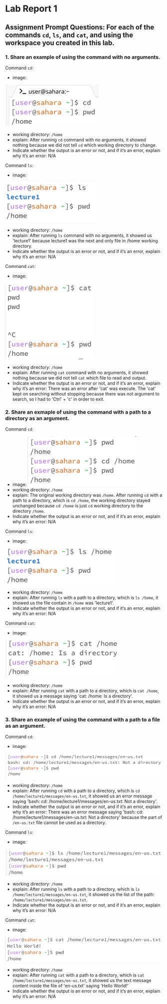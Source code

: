 # Lab Report 1

## Assignment Prompt Questions: For each of the commands `cd`, `ls`, and `cat`, and using the workspace you created in this lab.

### 1. Share an example of using the command with no arguments.

Command `cd`:
- image:

![Image](cd_q1.png)
- working directory: `/home`
- explain: After running `cd` command with no arguments, it showed nothing because we did not tell `cd` which working directory to change.
- Indicate whether the output is an error or not, and if it’s an error, explain why it’s an error: N/A

Command `ls`: 
- image:

![Image](ls_q1.png)
- working directory: `/home`
- explain: After running `ls` command with no arguments, it showed us 'lecture1' because lecture1 was the next and only file in /home working directory.
- Indicate whether the output is an error or not, and if it’s an error, explain why it’s an error: N/A

Command `cat`: 
- image:

![Image](cat_q1.png)
- working directory: `/home`
- explain: After running `cat` command with no arguments, it showed nothing because we did not tell `cat` which file to read and output.
- Indicate whether the output is an error or not, and if it’s an error, explain why it’s an error: There was an error after 'cat' was execute. The 'cat' kept on searching without stopping because there was not argument to search, so I had to 'Ctrl' + 'c' in order to exit.

### 2. Share an exmaple of using the command with a path to a directory as an argument.

Command `cd`:
- image:
![Image](cd_q2.png)
- working directory: `/home`
- explain: The original working directory was `/home`. After running `cd` with a path to a directory, which is `cd /home`, the working directory stayed unchanged because `cd /home` is just `cd` working directory to the directory `/home`.
- Indicate whether the output is an error or not, and if it’s an error, explain why it’s an error: N/A

Command `ls`: 
- image:

![Image](ls_q2.png)
- working directory: `/home`
- explain: After running `ls` with a path to a directory, which is `ls /home`, it showed us the file contain in `/home` was 'lecture1'.
- Indicate whether the output is an error or not, and if it’s an error, explain why it’s an error: N/A

Command `cat`: 
- image:
  
![Image](cat_q2.png)
- working directory: `/home`
- explain: After running `cat` with a path to a directory, which is `cat /home`, it showed us a message saying 'cat: /home: Is a directory'.
- Indicate whether the output is an error or not, and if it’s an error, explain why it’s an error: N/A

### 3. Share an example of using the command with a path to a file as an argument.

Command `cd`:
- image:
  
![Image](cd_q3.png)
- working directory: `/home`
- explain: After running `cd` with a path to a directory, which is `cd /home/lecture1/messages/en-us.txt`, it showed us an error message saying 'bash: cd: /home/lecture1/messages/en-us.txt: Not a directory'.
- Indicate whether the output is an error or not, and if it’s an error, explain why it’s an error: There was an error message saying 'bash: cd: /home/lecture1/messages/en-us.txt: Not a directory' because the part of `/en-us.txt` file cannot be used as a directory.

Command `ls`: 
- image:
  
![Image](ls_q3.png)
- working directory: `/home`
- explain: After running `ls` with a path to a directory, which is `ls /home/lecture1/messages/en-us.txt`, it showed us the list of the path: `/home/lecture1/messages/en-us.txt`.
- Indicate whether the output is an error or not, and if it’s an error, explain why it’s an error: N/A

Command `cat`: 
- image:
  
![Image](cat_q3.png)
- working directory: `/home`
- explain: After running `cat` with a path to a directory, which is `cat /home/lecture1/messages/en-us.txt`, it showed us the text message content inside the file of 'en-us.txt' saying 'Hello World!'
- Indicate whether the output is an error or not, and if it’s an error, explain why it’s an error: N/A


